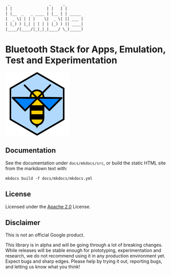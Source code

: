 
     _                 _     _
    | |               | |   | |
    | |__  _   _ ____ | |__ | | _____
    |  _ \| | | |    \|  _ \| || ___ |
    | |_) ) |_| | | | | |_) ) || ____|
    |____/|____/|_|_|_|____/ \_)_____)

Bluetooth Stack for Apps, Emulation, Test and Experimentation
=============================================================

<img src="docs/mkdocs/src/images/logo_framed.png" alt="drawing" width="200" height="200"/>

## Documentation

See the documentation under `docs/mkdocs/src`, or build the static HTML site from the markdown text with:
```
mkdocs build -f docs/mkdocs/mkdocs.yml 
```

## License

Licensed under the [Apache 2.0](LICENSE) License.

## Disclaimer

This is not an official Google product.

This library is in alpha and will be going through a lot of breaking changes. While releases will be stable enough for prototyping, experimentation and research, we do not recommend using it in any production environment yet.
Expect bugs and sharp edges.
Please help by trying it out, reporting bugs, and letting us know what you think!
